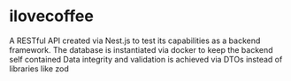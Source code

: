 # ilovecoffee
A RESTful API created via Nest.js to test its capabilities as a backend framework. The database is instantiated via docker to keep the backend self contained
Data integrity and validation is achieved via DTOs instead of libraries like zod
